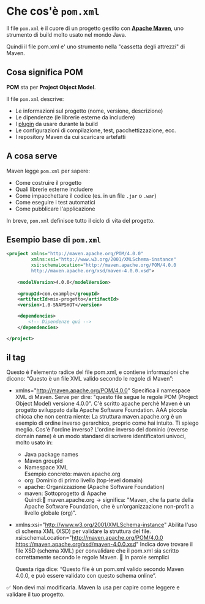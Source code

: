 # Che cos'è `pom.xml`

Il file `pom.xml` è il cuore di un progetto gestito con **[Apache Maven](maven.md)**, uno strumento di build molto usato nel mondo Java.

Quindi il file pom.xml e' uno strumento nella "cassetta degli attrezzi" di Maven.

## Cosa significa POM

**POM** sta per **Project Object Model**. 

Il file `pom.xml` descrive:
- Le informazioni sul progetto (nome, versione, descrizione)
- Le dipendenze (le librerie esterne da includere)
- I [plugin](plugin.md) da usare durante la build
- Le configurazioni di compilazione, test, pacchettizzazione, ecc.
- I repository Maven da cui scaricare artefatti

## A cosa serve

Maven legge `pom.xml` per sapere:
- Come costruire il progetto
- Quali librerie esterne includere
- Come impacchettare il codice (es. in un file `.jar` o `.war`)
- Come eseguire i test automatici
- Come pubblicare l'applicazione

In breve, `pom.xml` definisce tutto il ciclo di vita del progetto.

## Esempio base di `pom.xml`

```xml
<project xmlns="http://maven.apache.org/POM/4.0.0"
         xmlns:xsi="http://www.w3.org/2001/XMLSchema-instance"
         xsi:schemaLocation="http://maven.apache.org/POM/4.0.0 
         http://maven.apache.org/xsd/maven-4.0.0.xsd">
    
    <modelVersion>4.0.0</modelVersion>
    
    <groupId>com.example</groupId>
    <artifactId>mio-progetto</artifactId>
    <version>1.0-SNAPSHOT</version>

    <dependencies>
        <!-- Dipendenze qui -->
    </dependencies>

</project>
```

## il tag <project></project>

Questo è l'elemento radice del file pom.xml, e contiene informazioni che dicono: “Questo è un file XML valido secondo le regole di Maven”:

- xmlns="http://maven.apache.org/POM/4.0.0"	Specifica il namespace XML di Maven. Serve per dire: "questo file segue le regole POM (Project Object Model) versione 4.0.0". C'è scritto apache perchè Maven è un progetto sviluppato dalla Apache Software Foundation. 
AAA piccola chicca che non centra niente: La struttura maven.apache.org è un esempio di ordine inverso gerarchico, proprio come hai intuito. Ti spiego meglio. Cos'è l'ordine inverso? L'ordine inverso del dominio (reverse domain name) è un modo standard di scrivere identificatori univoci, molto usato in:
    - Java package names
    - Maven groupId
    - Namespace XML  
    Esempio concreto: maven.apache.org
    - org:	Dominio di primo livello (top-level domain)
    - apache: Organizzazione (Apache Software Foundation)
    - maven: Sottoprogetto di Apache  
    Quindi:🔁 maven.apache.org → significa: "Maven, che fa parte della Apache Software Foundation, che è un’organizzazione non-profit a livello globale (org)".

- xmlns:xsi="http://www.w3.org/2001/XMLSchema-instance"	Abilita l'uso di schema XML (XSD) per validare la struttura del file.
xsi:schemaLocation="http://maven.apache.org/POM/4.0.0 https://maven.apache.org/xsd/maven-4.0.0.xsd"	Indica dove trovare il file XSD (schema XML) per convalidare che il pom.xml sia scritto correttamente secondo le regole Maven.
🧠 In parole semplici

    Questa riga dice:
    “Questo file è un pom.xml valido secondo Maven 4.0.0, e può essere validato con questo schema online”.

✅ Non devi mai modificarla. Maven la usa per capire come leggere e validare il tuo progetto.

